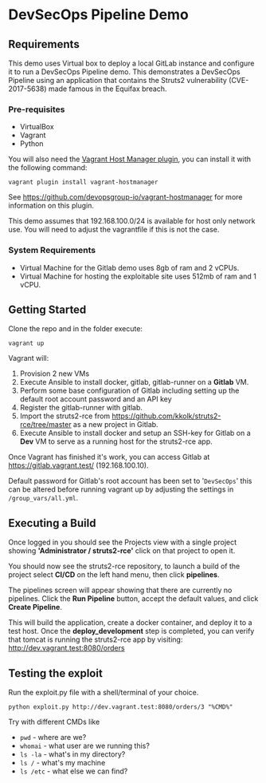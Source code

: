 # DevSecOps Pipeline Demo

## Requirements

This demo uses Virtual box to deploy a local GitLab instance and configure it to run a DevSecOps Pipeline demo.  This demonstrates a DevSecOps Pipeline using an application that contains the Struts2 vulnerability (CVE-2017-5638) made famous in the Equifax breach.

### Pre-requisites

* VirtualBox
* Vagrant
* Python

You will also need the [Vagrant Host Manager plugin](https://github.com/devopsgroup-io/vagrant-hostmanager), you can install it with the following command:

```
vagrant plugin install vagrant-hostmanager
```

See <https://github.com/devopsgroup-io/vagrant-hostmanager> for more information on this plugin.

This demo assumes that 192.168.100.0/24 is available for host only network use.  You will need to adjust the vagrantfile if this is not the case.

### System Requirements

* Virtual Machine for the Gitlab demo uses 8gb of ram and 2 vCPUs.
* Virtual Machine for hosting the exploitable site uses 512mb of ram and 1 vCPU.

## Getting Started

Clone the repo and in the folder execute:

```
vagrant up
```

Vagrant will:

1. Provision 2 new VMs
2. Execute Ansible to install docker, gitlab, gitlab-runner on a **Gitlab** VM.
3. Perform some base configuration of Gitlab including setting up the default root account password and an API key
4. Register the gitlab-runner with gitlab.
5. Import the struts2-rce from https://github.com/kkolk/struts2-rce/tree/master as a new project in Gitlab.
6. Execute Ansible to install docker and setup an SSH-key for Gitlab on a **Dev** VM to serve as a running host for the struts2-rce app.

Once Vagrant has finished it's work, you can access Gitlab at https://gitlab.vagrant.test/ (192.168.100.10).

Default password for Gitlab's root account has been set to '`DevSecOps`' this can be altered before running vagrant up by adjusting the settings in `/group_vars/all.yml`.

## Executing a Build

Once logged in you should see the Projects view with a single project showing **'Administrator / struts2-rce'** click on that project to open it.

You should now see the struts2-rce repository, to launch a build of the project select **CI/CD** on the left hand menu, then click **pipelines**.

The pipelines screen will appear showing that there are currently no pipelines.  Click the **Run Pipeline** button, accept the default values, and click **Create Pipeline**.

This will build the application, create a docker container, and deploy it to a test host.   Once the **deploy_development** step is completed, you can verify that tomcat is running the struts2-rce app by visiting: http://dev.vagrant.test:8080/orders

## Testing the exploit

Run the exploit.py file with a shell/terminal of your choice. 

```
python exploit.py http://dev.vagrant.test:8080/orders/3 "%CMD%" 
```

Try with different CMDs like

- `pwd` - where are we?
- `whomai` - what user are we running this?
- `ls -la` - what's in my directory?
- `ls /` - what's my machine
- `ls /etc` - what else we can find?
